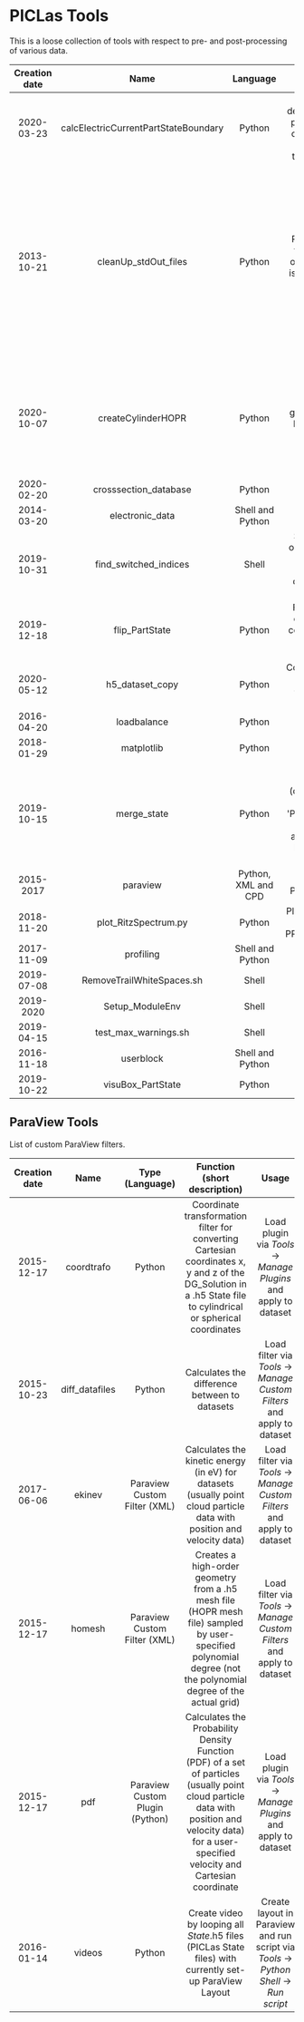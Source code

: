 # PICLas Tools

This is a loose collection of tools with respect to pre- and post-processing of various data.

| **Creation date** |               **Name**               |     **Language**    |                                                                                                                                           **Function (short description)**                                                                                                                                          |                                                            **Useful methods**                                                           |
|      :-----:      |   :-------------------------------:  |    :------------:   |                                                                                                                               :-----------------------------------------------------:                                                                                                                               |                                                       :-------------------------:                                                       |
|     2020-03-23    | calcElectricCurrentPartStateBoundary |        Python       |                                               Calculates the electric current deposited on a surface by summing all particle impacts (with corresponding charge) in the dataset 'PartData' in a given .h5 file by considering the temporal distance between two files                                               |                                                      read 'PartState' from .h5 file                                                     |
|     2013-10-21    |         cleanUp_stdOut_files         |        Python       |                                                                 Removes unwanted print statements from a std.out file (PICLas standard output) such as lost particle info (this is written to a .h5 file for viewing), the output of the statusline                                                                 | Remove lost particles from std.out file and write them to a .h5 file: .h5 State file creation from scratch with all required attributes |
|     2020-10-07    |          createCylinderHOPR          |        Python       |                                                                                            Script for creating a hopr.ini file to generate cylindrical meshes (quarter, half or full cylinder) with 1 cell in z-direction                                                                                           |                            hopr.ini file creation for cylinders, user input prompt and config file read/write                           |
|     2020-02-20    |         crosssection_database        |        Python       |                                                                                                                                                                                                                                                                                                                     |                                                                                                                                         |
|     2014-03-20    |            electronic_data           |   Shell and Python  |                                                                                                                                                                                                                                                                                                                     |                                                                                                                                         |
|     2019-10-31    |         find_switched_indices        |        Shell        |                                                     Search in all .f90 file recursively for occurrences of e.g. 'PartState(XXXX', where XXXX is a character string, because of the switched particle dimensions to consider how Fortran stores data column-based                                                    |                                                                                                                                         |
|     2019-12-18    |            flip_PartState            |        Python       |                                                                   Flips the dimensions of a 'PartState' container in one or more .h5 files to consider the changed dime123nsions of particle data to consider how Fortran stores data column-based                                                                  |                                                                                                                                         |
|     2020-05-12    |            h5_dataset_copy           |        Python       |                                                                                         Copies a dataset (e.g. PartData) from a .h5 state file to another file. Supply original datafile, target data file and dataset name.                                                                                        |                                                                                                                                         |
|     2016-04-20    |              loadbalance             |        Python       |                                                                                                                                                                                                                                                                                                                     |                                                                                                                                         |
|     2018-01-29    |              matplotlib              |        Python       |                                                                                                                                                                                                                                                                                                                     |                                                                                                                                         |
|     2019-10-15    |              merge_state             |        Python       | merges the datasets of multiple .h5 PICLas state files into a single file (considers 'SurfaceData', 'ElemData', 'DG_Solution', 'DG_Source' and 'PartData'). When '\_TimeAvg\_' files are supplied, the dataset values are automatically averaged in addition to being summed up. This can also be done with a flag. |                                                                                                                                         |
|     2015-2017     |               paraview               | Python, XML and CPD |                                                                                                            Collection of scripts and filters for ParaView, see [Link to ParaView Tools](#paraview-tools)                                                                                                            |                                                                                                                                         |
|     2018-11-20    |         plot_RitzSpectrum.py         |        Python       |                                                                                                                Plots the Ritz spectrum of a DMD file in the format PROJECT\_DMD\_Spec\_0000.00000.dat                                                                                                               |
|     2017-11-09    |               profiling              |   Shell and Python  |                                                                                                                                                                                                                                                                                                                     |                                                                                                                                         |
|     2019-07-08    |       RemoveTrailWhiteSpaces.sh      |        Shell        |                                                                                                                                                                                                                                                                                                                     |                                                                                                                                         |
|     2019-2020     |            Setup_ModuleEnv           |        Shell        |                                                                                                                                                                                                                                                                                                                     |                                                                                                                                         |
|     2019-04-15    |         test_max_warnings.sh         |        Shell        |                                                                                                                                                                                                                                                                                                                     |                                                                                                                                         |
|     2016-11-18    |               userblock              |   Shell and Python  |                                                                                                                                                                                                                                                                                                                     |                                                                                                                                         |
|     2019-10-22    |           visuBox_PartState          |        Python       |                                                                                                                                                                                                                                                                                                                     |                                                                                                                                         |

## ParaView Tools

List of custom ParaView filters.

| **Creation date** |               **Name**               |     **Type (Language)**                   |      **Function (short description)**                                                                                                                                                                   |    **Usage**                                                                               |     **Useful methods**                                                                                              |
|      :-----:      |   :-------------------------------:  |    :------------:                         |   :-----------------------------------------------------:                                                                                                                                               |     :-------------------------:                                                            |    :-------------------------:                                                                                      |
|     2015-12-17    |    coordtrafo                        |    Python                                 |      Coordinate transformation filter for converting Cartesian coordinates x, y and z of the DG_Solution in a .h5 State file to cylindrical or spherical coordinates                                    |    Load plugin via *Tools* -> *Manage Plugins* and apply to dataset                        |                                                                                                                     |
|     2015-10-23    |   diff_datafiles                     |    Python                                 |     Calculates the difference between to datasets                                                                                                                                                       |    Load filter via *Tools* -> *Manage Custom Filters* and apply to dataset                 |                                                                                                                     |
|     2017-06-06    |   ekinev                             |    Paraview Custom Filter (XML)           |     Calculates the kinetic energy (in eV) for datasets (usually point cloud particle data with position and velocity data)                                                                              |    Load filter via *Tools* -> *Manage Custom Filters* and apply to dataset                 |                                                                                                                     |
|     2015-12-17    |   homesh                             |    Paraview Custom Filter (XML)           |     Creates a high-order geometry from a .h5 mesh file (HOPR mesh file) sampled by user-specified polynomial degree (not the polynomial degree of the actual grid)                                      |    Load filter via *Tools* -> *Manage Custom Filters* and apply to dataset                 |                                                                                                                     |
|     2015-12-17    |   pdf                                |    Paraview Custom Plugin (Python)        |     Calculates the Probability Density Function (PDF) of a set of particles (usually point cloud particle data with position and velocity data) for a user-specified velocity and Cartesian coordinate  |    Load plugin via *Tools* -> *Manage Plugins* and apply to dataset                        |    python_filter_generator.py that creates a ParaView .cpd (Paraview Custom Filter (XML)) file from a .py script    |
|     2016-01-14    |   videos                             |    Python                                 |     Create  video by looping all *State*.h5 files (PICLas State files) with currently set-up ParaView Layout                                                                                            |    Create layout in Paraview and run script via *Tools* -> *Python Shell* -> *Run script*  |                                                                                                                     |

